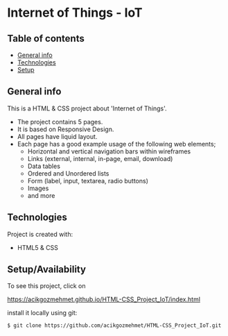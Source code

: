 # Internet of Things - IoT

## Table of contents
* [General info](#general-info)
* [Technologies](#technologies)
* [Setup](#setup)

## General info
This is a HTML & CSS project about 'Internet of Things'. 
* The project contains 5 pages.
* It is based on Responsive Design.
* All pages have liquid layout.
* Each page has a good example usage of the following web elements;
  * Horizontal and vertical navigation bars within wireframes
  * Links (external, internal, in-page, email, download)
  * Data tables
  * Ordered and Unordered lists
  * Form (label, input, textarea, radio buttons)
  * Images
  * and more

## Technologies
Project is created with:
* HTML5 & CSS
	
## Setup/Availability
To see this project, click on

https://acikgozmehmet.github.io/HTML-CSS_Project_IoT/index.html


install it locally using git:

```
$ git clone https://github.com/acikgozmehmet/HTML-CSS_Project_IoT.git
```